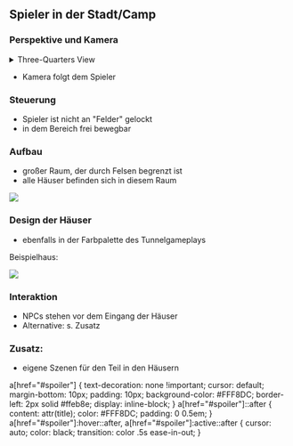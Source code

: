 ## Spieler in der Stadt/Camp
### Perspektive und Kamera
<details> 
  <summary>Three-Quarters View</summary>
   A method of portraying three dimensional space in a two-dimensional plane. Basically, it's a tilted bird's eye view perspective in which both the top and front of an object is seen at the same time, and the vertical axis indicates both height and depth.
</details>

- Kamera folgt dem Spieler

### Steuerung
- Spieler ist nicht an "Felder" gelockt
- in dem Bereich frei bewegbar

### Aufbau
- großer Raum, der durch Felsen begrenzt ist
- alle Häuser befinden sich in diesem Raum

![](https://pokemonexperte.de/frbg/wandelhoehle.png.pagespeed.ce.X2Ajthpa1P.png)

### Design der Häuser
- ebenfalls in der Farbpalette des Tunnelgameplays

Beispielhaus:

![](https://static.miraheze.org/allthetropeswiki/3/38/Kakarikovillage.gif)

### Interaktion
- NPCs stehen vor dem Eingang der Häuser
- Alternative: s. Zusatz

### Zusatz:
- eigene Szenen für den Teil in den Häusern

a[href="#spoiler"] {
  text-decoration: none !important;
  cursor: default;
  margin-bottom: 10px;
  padding: 10px;
  background-color: #FFF8DC;
  border-left: 2px solid #ffeb8e;
  display: inline-block;
}
a[href="#spoiler"]::after {
  content: attr(title);
  color: #FFF8DC;
  padding: 0 0.5em;
}
a[href="#spoiler"]:hover::after,
a[href="#spoiler"]:active::after {
  cursor: auto;
  color: black;
  transition: color .5s ease-in-out;
}
<p>
  <a href="#spoiler" title="Spoiler Filled Text"></a>
</p>